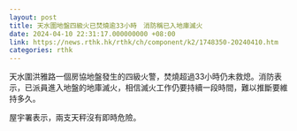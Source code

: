 ```yaml
---
layout: post
title: 天水圍地盤四級火已焚燒逾33小時　消防稱已入地庫滅火
date: 2024-04-10 22:31:17.000000000 +08:00
link: https://news.rthk.hk/rthk/ch/component/k2/1748350-20240410.htm
categories: rthk
---
```


天水圍洪雅路一個房協地盤發生的四級火警，焚燒超過33小時仍未救熄。消防表示，已派員進入地盤的地庫滅火，相信滅火工作仍要持續一段時間，難以推斷要維持多久。

屋宇署表示，兩支天秤沒有即時危險。
